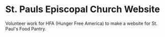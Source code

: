 # St. Pauls Episcopal Church Website
Volunteer work for HFA (Hunger Free America) to make a website for St. Paul's Food Pantry.
